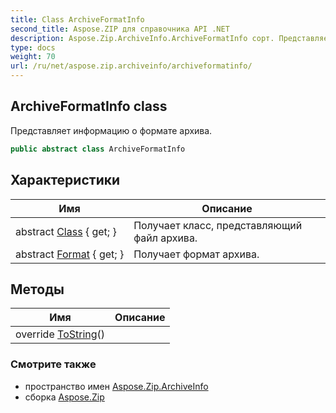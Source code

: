 ```yaml
---
title: Class ArchiveFormatInfo
second_title: Aspose.ZIP для справочника API .NET
description: Aspose.Zip.ArchiveInfo.ArchiveFormatInfo сорт. Представляет информацию о формате архива.
type: docs
weight: 70
url: /ru/net/aspose.zip.archiveinfo/archiveformatinfo/
---
```

## ArchiveFormatInfo class

Представляет информацию о формате архива.

```csharp
public abstract class ArchiveFormatInfo
```

## Характеристики

| Имя | Описание |
| --- | --- |
| abstract [Class](../../aspose.zip.archiveinfo/archiveformatinfo/class/) { get; } | Получает класс, представляющий файл архива. |
| abstract [Format](../../aspose.zip.archiveinfo/archiveformatinfo/format/) { get; } | Получает формат архива. |

## Методы

| Имя | Описание |
| --- | --- |
| override [ToString](../../aspose.zip.archiveinfo/archiveformatinfo/tostring/)() |  |

### Смотрите также

* пространство имен [Aspose.Zip.ArchiveInfo](../../aspose.zip.archiveinfo/)
* сборка [Aspose.Zip](../../)


